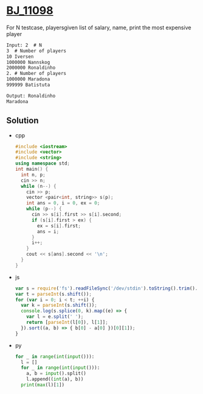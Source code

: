 # [BJ_11098](https://acmicpc.net/problem/11098)

For N testcase, playersgiven list of salary, name, print the most expensive player

```txt
Input: 2  # N
3  # Number of players
10 Iversen
1000000 Nannskog
2000000 Ronaldinho
2. # Number of players
1000000 Maradona
999999 Batistuta

Output: Ronaldinho
Maradona
```

## Solution

* cpp

  ```cpp
  #include <iostream>
  #include <vector>
  #include <string>
  using namespace std;
  int main() {
    int n, p;
    cin >> n;
    while (n--) {
      cin >> p;
      vector <pair<int, string>> s(p);
      int ans = 0, i = 0, ex = 0;
      while (p--) {
        cin >> s[i].first >> s[i].second;
        if (s[i].first > ex) {
          ex = s[i].first;
          ans = i;
        }
        i++;
      }
      cout << s[ans].second << '\n';
    }
  }
  ```

* js

  ```js
  var s = require('fs').readFileSync('/dev/stdin').toString().trim().split('\n');
  var t = parseInt(s.shift());
  for (var i = 0; i < t; ++i) {
    var k = parseInt(s.shift());
    console.log(s.splice(0, k).map((e) => {
      var l = e.split(' ');
      return [parseInt(l[0]), l[1]];
    }).sort((a, b) => { b[0] - a[0] })[0][1]);
  }
  ```

* py

  ```py
  for _ in range(int(input())):
    l = []
    for _ in range(int(input())):
      a, b = input().split()
      l.append((int(a), b))
    print(max(l)[1])
  ```
